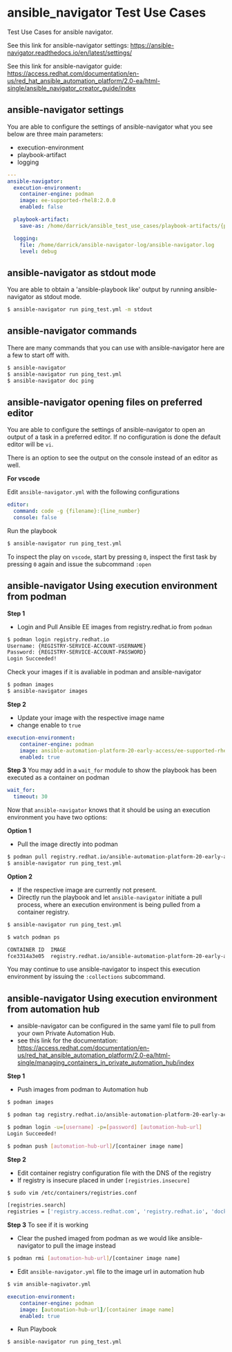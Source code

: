 # ansible_navigator Test Use Cases
Test Use Cases for ansible navigator.

See this link for ansible-navigator settings: https://ansible-navigator.readthedocs.io/en/latest/settings/

See this link for ansible-navigator guide: https://access.redhat.com/documentation/en-us/red_hat_ansible_automation_platform/2.0-ea/html-single/ansible_navigator_creator_guide/index

## ansible-navigator settings
You are able to configure the settings of ansible-navigator what you see below are three main parameters:
- execution-environment
- playbook-artifact
- logging


```yaml
---
ansible-navigator:
  execution-environment:
    container-engine: podman
    image: ee-supported-rhel8:2.0.0
    enabled: false

  playbook-artifact:
    save-as: /home/darrick/ansible_test_use_cases/playbook-artifacts/{playbook_name}-artifact-{ts_utc}.json

  logging:
    file: /home/darrick/ansible-navigator-log/ansible-navigator.log
    level: debug
  ```

## ansible-navigator as stdout mode
You are able to obtain a 'ansible-playbook like' output by running ansible-navigator as stdout mode.

  ```bash
  $ ansible-navigator run ping_test.yml -m stdout
  ```

## ansible-navigator commands
There are many commands that you can use with ansible-navigator here are a few to start off with.

  ```bash
  $ ansible-navigator
  $ ansible-navigator run ping_test.yml
  $ ansible-navigator doc ping
  ```
## ansible-navigator opening files on preferred editor
You are able to configure the settings of ansible-navigator to open an output of a task in a preferred editor. If no configuration is done the default editor will be ``vi``.

There is an option to see the output on the console instead of an editor as well.

**For vscode**

Edit ```ansible-navigator.yml``` with the following configurations

```yaml
editor:
  command: code -g {filename}:{line_number}
  console: false
```
Run the playbook

```bash
$ ansible-navigator run ping_test.yml
```
To inspect the play on ```vscode```, start by pressing ``0``, inspect the first task by pressing ``0`` again and issue the subcommand ``:open``

## ansible-navigator Using execution environment from podman

**Step 1**
- Login and Pull Ansible EE images from registry.redhat.io from ``podman``

```bash
$ podman login registry.redhat.io
Username: {REGISTRY-SERVICE-ACCOUNT-USERNAME}
Password: {REGISTRY-SERVICE-ACCOUNT-PASSWORD}
Login Succeeded!
```

Check your images if it is avaliable in podman and ansible-navigator
```bash
$ podman images
$ ansible-navigator images
```
**Step 2**
- Update your image with the respective image name
- change enable to ``true``

```yaml
execution-environment:
    container-engine: podman
    image: ansible-automation-platform-20-early-access/ee-supported-rhel8
    enabled: true
```


**Step 3**
You may add in a ```wait_for``` module to show the playbook has been executed as a container on podman

```yaml
wait_for:
  timeout: 30
```
Now that ```ansible-navigator``` knows that it should be using an execution environment you have two options:

**Option 1**
- Pull the image directly into podman
```bash
$ podman pull registry.redhat.io/ansible-automation-platform-20-early-access/ee-supported-rhel8
$ ansible-navigator run ping_test.yml
```
**Option 2**
- If the respective image are currently not present.
- Directly run the playbook and let ```ansible-navigator``` initiate a pull process, where an execution environment is being pulled from a container registry.
```bash
$ ansible-navigator run ping_test.yml
```
```bash
$ watch podman ps

CONTAINER ID  IMAGE                                                                                                 COMMAND               CREATED         STATUS             PORTS   NAMES
fce3314a3e05  registry.redhat.io/ansible-automation-platform-20-early-access/ee-supported-rhel8:latest  ansible-playbook ...  10 seconds ago  Up 10 seconds ago          ansible_runner_f4a4e932-013b-4dd3-8487-f7e45f27a40
```
You may continue to use ansible-navigator to inspect this execution environment by issuing the ```:collections``` subcommand.

## ansible-navigator Using execution environment from automation hub
* ansible-navigator can be configured in the same yaml file to pull from your own Private Automation Hub.
* see this link for the documentation: https://access.redhat.com/documentation/en-us/red_hat_ansible_automation_platform/2.0-ea/html-single/managing_containers_in_private_automation_hub/index

**Step 1**
- Push images from podman to Automation hub
```bash
$ podman images

$ podman tag registry.redhat.io/ansible-automation-platform-20-early-access/ee-supported-rhel8:latest [automation-hub-url]/ee-supported-rhel8:latest

$ podman login -u=[username] -p=[password] [automation-hub-url]
Login Succeeded!

$ podman push [automation-hub-url]/[container image name]
```
**Step 2**
- Edit container registry configuration file with the DNS of the registry
- If registry is insecure placed in under ```[registries.insecure]```
```bash
$ sudo vim /etc/containers/registries.conf

[registries.search]
registries = ['registry.access.redhat.com', 'registry.redhat.io', 'docker.io', 'automation-hub-url']
```
**Step 3**
To see if it is working
- Clear the pushed imaged from podman as we would like ansible-navigator to pull the image instead

```bash
$ podman rmi [automation-hub-url]/[container image name]
```

- Edit ```ansible-navigator.yml``` file to the image url in automation hub
```bash
$ vim ansible-nagivator.yml
```
```yaml
execution-environment:
    container-engine: podman
    image: [automation-hub-url]/[container image name]
    enabled: true
```

- Run Playbook
```bash
$ ansible-navigator run ping_test.yml
```
